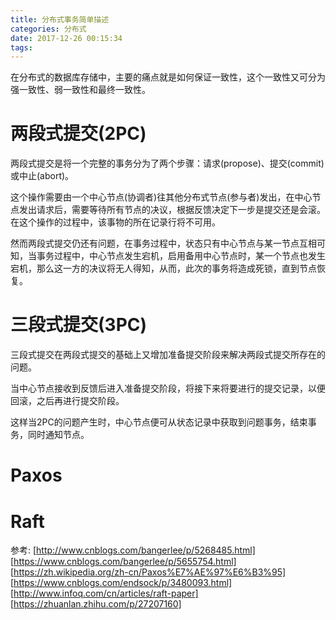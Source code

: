 ```yaml
---
title: 分布式事务简单描述
categories: 分布式
date: 2017-12-26 00:15:34
tags:
---
```



在分布式的数据库存储中，主要的痛点就是如何保证一致性，这个一致性又可分为强一致性、弱一致性和最终一致性。


# 两段式提交(2PC)

两段式提交是将一个完整的事务分为了两个步骤：请求(propose)、提交(commit)或中止(abort)。

这个操作需要由一个中心节点(协调者)往其他分布式节点(参与者)发出，在中心节点发出请求后，需要等待所有节点的决议，根据反馈决定下一步是提交还是会滚。在这个操作的过程中，该事物的所在记录行将不可用。

然而两段式提交仍还有问题，在事务过程中，状态只有中心节点与某一节点互相可知，当事务过程中，中心节点发生宕机，启用备用中心节点时，某一个节点也发生宕机，那么这一方的决议将无人得知，从而，此次的事务将造成死锁，直到节点恢复。


# 三段式提交(3PC)

三段式提交在两段式提交的基础上又增加准备提交阶段来解决两段式提交所存在的问题。

当中心节点接收到反馈后进入准备提交阶段，将接下来将要进行的提交记录，以便回滚，之后再进行提交阶段。

这样当2PC的问题产生时，中心节点便可从状态记录中获取到问题事务，结束事务，同时通知节点。


# Paxos



# Raft





参考:
[http://www.cnblogs.com/bangerlee/p/5268485.html]
[https://www.cnblogs.com/bangerlee/p/5655754.html]
[https://zh.wikipedia.org/zh-cn/Paxos%E7%AE%97%E6%B3%95]
[https://www.cnblogs.com/endsock/p/3480093.html]
[http://www.infoq.com/cn/articles/raft-paper]
[https://zhuanlan.zhihu.com/p/27207160]


